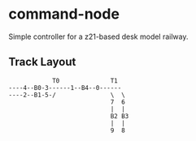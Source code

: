 ﻿# command-node

Simple controller for a z21-based desk model railway.


## Track Layout

```
            T0              T1
----4--B0-3------1--B4--0------
----2--B1-5-/               \  \
                            7  6
                            |  |
                            B2 B3
                            |  |
                            9  8
```


